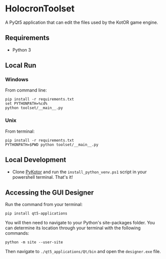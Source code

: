 # HolocronToolset

A PyQt5 application that can edit the files used by the KotOR game engine.

## Requirements

- Python 3

## Local Run

### Windows

From command line:

```
pip install -r requirements.txt
set PYTHONPATH=%cd%
python toolset/__main__.py
```

### Unix

From terminal:

```
pip install -r requirements.txt
PYTHONPATH=$PWD python toolset/__main__.py
```

## Local Development

- Clone [PyKotor](https://github.com/NickHugi/PyKotor) and run the `install_python_venv.ps1` script in your powershell terminal. That's it!


## Accessing the GUI Designer

Run the command from your terminal:

```commandline
pip install qt5-applications
```

You will then need to navigate to your Python's site-packages folder. You can determine its location through your terminal
with the following commands:

```commandline
python -m site --user-site
```

Then navigate to ```./qt5_applications/Qt/bin``` and open the ```designer.exe``` file.
